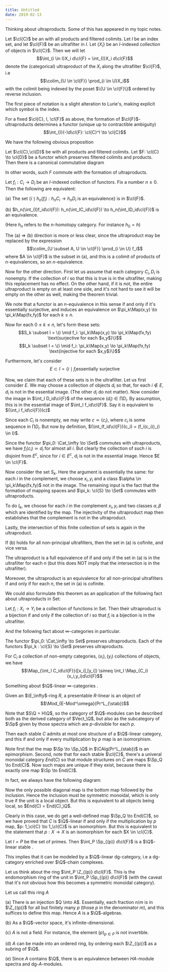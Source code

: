 ```yaml
---
title: Untitled
date: 2019-02-13
---
```

Thinking about ultraproducts. Some of this has appeared in my topic
notes.

Let $\cl{C}$ be an with all products and filtered colimits. Let $I$ be
an index set, and let $\cl{F}$ be an ultrafilter in $I$. Let $\{X_i\}$
be an $I$-indexed collection of objects in $\cl{C}$. Then we will let
$$\int_{i \in I}X_i d\cl{F} = \int_{I}X_i d\cl{F}$$ denote the
(categorical) ultraproduct of the $X_i$ along the ultrafilter $\cl{F}$,
i.e $$\colim_{U \in \cl{F}} \prod_{i \in U}X_i$$ with the colimit being
indexed by the poset $\{U \in \cl{F}\}$ ordered by reverse inclusion.

The first piece of notation is a slight alteration to Lurie's, making
explicit which symbol is the index.

For a fixed $\cl{C}, I, \cl{F}$ as above, the formation of
$\cl{F}$-ultraproducts determines a functor (unique up to contractible
ambiguity) $$\int_{I}(-)d\cl{F}: \cl{C}^I \to \cl{C}$$

We have the following obvious proposition

Let $\cl{C},\cl{D}$ be with all products and filtered colimits. Let
$F: \cl{C} \to \cl{D}$ be a functor which preserves filtered colimits
and products. Then there is a canonical commutative diagram

In other words, such $F$ commute with the formation of ultraproducts.

Let $f_i: C_i \to D_i$ be an $I$-indexed collection of functors. Fix a
number $n \geq 0$. Then the following are equivalent:

(a) The set
    $\{i \mid h_n(f_i): h_nC_i \to h_nD_i \text{ is an equivalence}\}$
    is in $\cl{F}$.

(b) $h_n(\int_{I}f_id\cl{F}): h_n(\int_IC_id\cl{F}) \to h_n(\int_ID_id\cl{F})$
    is an equivalence.

(Here $h_n$ refers to the $n$-homotopy category. For instance $h_0 = h$)

The (a) $\Rightarrow$ (b) direction is more or less clear, since the
ultraproduct may be replaced by the expression
$$\colim_{U \subset A, U \in \cl{F}} \prod_{i \in U} f_i$$ where
$A \in \cl{F}$ is the subset in (a), and this is a colimit of products
of $n$-equivalences, so an $n$-equivalence.

Now for the other direction. First let us assume that each category
$C_i, D_i$ is nonempty. If the collection of $i$ so that this is true is
in the ultrafilter, making this replacement has no effect. On the other
hand, if it is not, the entire ultraproduct is empty on at least one
side, and it's not hard to see it will be empty on the other as well,
making the theorem trivial.

We note that a functor is an $n$-equivalence in this sense if and only
if it's essentially surjective, and induces an equivalence on
$\pi_k\Map(x,y) \to \pi_k\Map(fx,fy)$ for each $k \leq n$.

Now for each $0 \leq k \leq n$, let's form these sets:
$$S_k \subset I = \{i \mid f_i: \pi_k\Map(x,y) \to \pi_k\Map(fx,fy) \text{surjective for each $x,y$}\}$$
$$I_k \subset I = \{i \mid f_i: \pi_k\Map(x,y) \to \pi_k\Map(fx,fy) \text{injective for each $x,y$}\}$$

Furthermore, let's consider
$$E \subset I = \{i \mid f_i \text{essentially surjective}$$

Now, we claim that each of these sets is in the ultrafilter. Let us
first consider $E$. We may choose a collection of objects $d_i$ so that,
for each $i \notin E$, $d_i$ is not in the essential image. (The other
$d_i$ do not matter). Now consider the image in $\int_I D_id\cl{F}$ of
the sequence $(d_i) \in \prod D_i$. By assumption, this is in the
essential image of $\int_I f_id\cl{F}$. Say it is equivalent to
$(\int_i f_id\cl{F})(c)$

Since each $C_i$ is nonempty, we may write $c \simeq (c_i)$, where $c_i$
is some sequence in $\prod D_i$. But now by definition,
$(\int_If_id\cl{F})(c_i) = (f_i(c_i))_{i \in I}$.

Since the functor $\pi_0: \Cat_\infty \to \Set$ commutes with
ultraproducts, we have $f_i(c_i) \simeq d_i$ for almost all $i$. But
clearly the collection of such $i$ is disjoint from $E^c$, since for
$i \in E^c$, $d_i$ is not in the essential image. Hence $E \in \cl{F}$.

Now consider the set $S_k$. Here the argument is essentially the same:
for each $i$ in the complement, we choose $x_i, y_i$ and a class
$\alpha \in \pi_k\Map(fx,fy)$ not in the image. The remaining input is
the fact that the formation of mapping spaces and
$\pi_k: \cl{S} \to \Set$ commutes with ultraproducts.

To do $I_k$, we choose for each $i$ in the complement $x_i, y_i$ and two
classes $\alpha, \beta$ which are identified by the map. The injectivity
of the ultraproduct map then establishes that the complement is not in
the ultraproduct.

Lastly, the intersection of this finite collection of sets is again in
the ultraproduct.

If (b) holds for all non-principal ultrafilters, then the set in (a) is
cofinite, and vice versa.

The ultraproduct is a full equivalence of if and only if the set in (a)
is in the ultrafilter for each $n$ (but this does NOT imply that the
intersection is in the ultrafilter).

Moreover, the ultraproduct is an equivalence for all non-principal
ultrafilters if and only if for each $n$, the set in (a) is cofinite.

We could also formulate this theorem as an application of the following
fact about ultraproducts in Set:

Let $f_i: X_i \to Y_i$ be a collection of functions in Set. Then their
ultraproduct is a bijection if and only if the collection of $i$ so that
$f_i$ is a bijection is in the ultrafilter.

And the following fact about $\infty$-categories in particular.

The functor $\pi_0: \Cat_\infty \to Set$ preserves ultraproducts. Each
of the functors $\pi_k : \cl{S} \to \Set$ preserves ultraproducts.

For $C_i$ a collection of non-empty categories, $(x_i), (y_i)$
collections of objects, we have
$$\Map_{\int_I C_id\cl{F}}([x_i],[y_i]) \simeq \int_I \Map_{C_i}(x_i,y_i)d\cl{F}$$

Something about $\Q$-linear $\infty$-categories .

Given an $\E_\infty$-ring $R$, a presentable $R$-linear is an object of
$$\Mod_{E-Mod^\omega}(Pr^L_{\stab})$$

Note that $S\Q = H\Q$, so the category of $\Q$-modules can be described
both as the derived category of $Vect_\Q$, but also as the subcategory
of $\Sp$ given by those spectra which are $p$-divisible for each $p$.

Then each stable $C$ admits at most one structure of a $\Q$-linear
category, and this if and only if every multiplication by $p$ map is an
isomorphism.

Note first that the map $\Sp \to \Sp_\Q$ in $\CAlg(Pr^L_{stab})$ is an
epimorphism. Second, note that for each stable $\cl{C}$, there's a
univeral monoidal category $End(C)$ so that module structures on $C$ are
maps $\Sp_Q \to End(C)$. Now such maps are unique if they exist, because
there is exactly one map $\Sp \to End(C)$.

In fact, we always have the following diagram:

Now the only possible diagonal map is the bottom map followed by the
inclusion. Hence the inclusion must be symmetric monoidal, which is only
true if the unit is a local object. But this is equivalent to all
objects being local, so $End(C) = End(C)_\Q$.

Clearly in this case, we do get a well-defined map $\Sp_Q \to End(C)$,
so we have proved that $C$ is $\Q$-linear if and only if the
multiplication by $p$ map, $p: 1_\cl{C} \to 1_\cl{C}$ is an isomorphism.
But this is equivalent to the statement that $p: X \to X$ is an
isomorphism for each $X \in \cl{C}$.

Let $I = P$ be the set of primes. Then $\int_P \Sp_{(p)} d\cl{F}$ is a
$\Q$-linear stable .

This implies that it can be modeled by a $\Q$-linear dg-category, i.e a
dg-category enriched over $\Q$-chain complexes.

Let us think about the ring $\int_P \Z_{(p)} d\cl{F}$. This is the
endomorphism ring of the unit in $\int_P \Sp_{(p)} d\cl{F}$ (with the
caveat that it's not obvious how this becomes a symmetric monoidal
category).

Let us call this ring $A$

(a) There is an injection $Q \into A$. Essentially, each fraction $n/m$
    is in $\Z_{(p)}$ for all but finitely many $p$ (those $p$ in the
    denominator $m$), and this suffices to define this map. Hence $A$ is
    a $\Q$-algebras.

(b) As a $\Q$-vector space, it's infinite-dimensional.

(c) $A$ is not a field. For instance, the element $(p)_{p\in P}$ is not
    invertible.

(d) $A$ can be made into an ordered ring, by ordering each $\Z_{(p)}$ as
    a subring of $\Q$.

(e) Since $A$ contains $\Q$, there is an equivalence between $HA$-module
    spectra and dg-$A$-modules.
